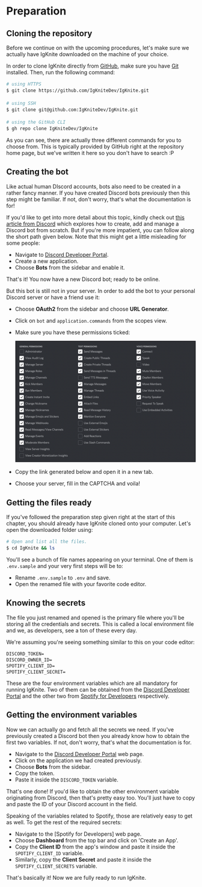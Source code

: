 # Preparation

## Cloning the repository

Before we continue on with the upcoming procedures, let's make sure we actually have IgKnite downloaded on the machine of your choice.

In order to clone IgKnite directly from [GitHub](https://github.com/), make sure you have [Git](https://www.git-scm.com) installed. Then, run the following command:

```bash
# using HTTPS
$ git clone https://github.com/IgKniteDev/IgKnite.git

# using SSH
$ git clone git@github.com:IgKniteDev/IgKnite.git

# using the GitHub CLI
$ gh repo clone IgKniteDev/IgKnite
```

As you can see, there are actually three different commands for you to choose from. This is typically provided by GitHub right at the repository home page, but we've written it here so you don't have to search :P <br>

## Creating the bot

Like actual human DIscord accounts, bots also need to be created in a rather fancy manner. If you have created Discord bots previously then this step might be familiar. If not, don't worry, that's what the documentation is for!

If you'd like to get into more detail about this topic, kindly check out [this article from Discord]() which explores how to create, add and manage a Discord bot from scratch. But if you're more impatient, you can follow along the short path given below. Note that this might get a little misleading for some people:

- Navigate to [Discord Developer Portal](https://discord.com/developers).
- Create a new application.
- Choose **Bots** from the sidebar and enable it.

That's it! You now have a new Discord bot; ready to be online. <br>

But this bot is still not in your server. In order to add the bot to your personal Discord server or have a friend use it:

- Choose **OAuth2** from the sidebar and choose **URL Generator**.
- Click on `bot` and `application.commands` from the scopes view.
- Make sure you have these permissions ticked:

	<img src='static/permissions.png' alt='Permissions'>
	
- Copy the link generated below and open it in a new tab.
- Choose your server, fill in the CAPTCHA and voila! <br>

## Getting the files ready 

If you've followed the preparation step given right at the start of this chapter, you should already have IgKnite cloned onto your computer. Let's open the downloaded folder using:

```bash
# Open and list all the files.
$ cd IgKnite && ls
```

You'll see a bunch of file names appearing on your terminal. One of them is `.env.sample` and your very first steps will be to:

- Rename `.env.sample` to `.env` and save.
- Open the renamed file with your favorite code editor. <br>

## Knowing the secrets

The file you just renamed and opened is the primary file where you'll be storing all the credentials and secrets. This is called a local environment file and we, as developers, see a ton of these every day. 

We're assuming you're seeing something similar to this on your code editor:

```
DISCORD_TOKEN=
DISCORD_OWNER_ID=
SPOTIFY_CLIENT_ID=
SPOTIFY_CLIENT_SECRET=
```

These are the four environment variables which are all mandatory for running IgKnite. Two of them can be obtained from the [Discord Developer Portal](https://discord.com/developers) and the other two from [Spotify for Developers](https://developer.spotify.com/) respectively. <br>

## Getting the environment variables

Now we can actually go and fetch all the secrets we need. If you've previously created a Discord bot then you already know how to obtain the first two variables. If not, don't worry, that's what the documentation is for.

- Navigate to the [Discord Developer Portal](https://discord.com/developers) web page.
- Click on the application we had created previously.
- Choose **Bots** from the sidebar. 
- Copy the token.
- Paste it inside the `DISCORD_TOKEN` variable.

That's one done! If you'd like to obtain the other environment variable originating from Discord, then that's pretty easy too. You'll just have to copy and paste the ID of your Discord account in the field.

Speaking of the variables related to Spotify, those are relatively easy to get as well. To get the rest of the required secrets:

- Navigate to the [Spotify for Developers] web page.
- Choose **Dashboard** from the top bar and click on 'Create an App'.
- Copy the **Client ID** from the app's window and paste it inside the `SPOTIFY_CLIENT_ID` variable.
- Similarly, copy the **Client Secret** and paste it inside the `SPOTIFY_CLIENT_SECRETS` variable. <br>

That's basically it! Now we are fully ready to run IgKnite.